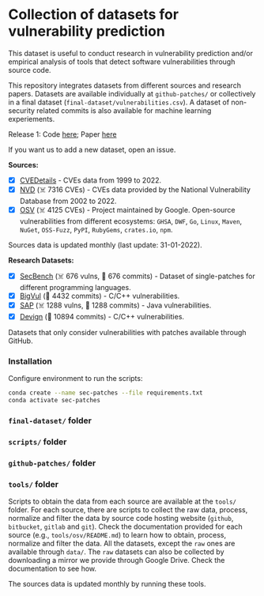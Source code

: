 # Collection of datasets for vulnerability prediction

This dataset is useful to conduct research in vulnerability prediction and/or empirical analysis of tools that detect software vulnerabilities through source code.

This repository integrates datasets from different sources and research papers. Datasets are available individually at `github-patches/` or collectively in a final dataset (`final-dataset/vulnerabilities.csv`). A dataset of non-security related commits is also available for machine learning experiements.

Release 1: Code [here](https://github.com/TQRG/security-patches-dataset/tree/3d974be51e955b211c02a16b520cc5c7a10704ae); Paper [here](https://arxiv.org/abs/2110.09635)

If you want us to add a new dataset, open an issue. 

**Sources:**
- [X] [CVEDetails](https://www.cvedetails.com/) - CVEs data from 1999 to 2022.
- [X] [NVD](https://nvd.nist.gov/) (☠️ 7316 CVEs) - CVEs data provided by the National Vulnerability Database from 2002 to 2022.
- [X] [OSV](https://osv.dev/) (☠️ 4125 CVEs) - Project maintained by Google. Open-source vulnerabilities from different ecosystems: `GHSA`, `DWF`, `Go`, `Linux`, `Maven`, `NuGet`, `OSS-Fuzz`, `PyPI`, `RubyGems`, `crates.io`, `npm`.
  
Sources data is updated monthly (last update: 31-01-2022).
  
**Research Datasets:**
- [X] [SecBench](https://github.com/TQRG/secbench) (☠️ 676 vulns, 🔗 676 commits) - Dataset of single-patches for different programming languages.
- [X] [BigVul](https://github.com/ZeoVan/MSR_20_Code_vulnerability_CSV_Dataset) (🔗 4432 commits) - C/C++ vulnerabilities.
- [X] [SAP](https://github.com/SAP/project-kb/tree/master/MSR2019) (☠️ 1288 vulns, 🔗 1288 commits) - Java vulnerabilities. 
- [X] [Devign](https://sites.google.com/view/devign) (🔗 10894 commits) - C/C++ vulnerabilities. 

Datasets that only consider vulnerabilities with patches available through GitHub.


### Installation

Configure environment to run the scripts:

```bash
conda create --name sec-patches --file requirements.txt
conda activate sec-patches
```

### `final-dataset/` folder

### `scripts/` folder


### `github-patches/` folder


### `tools/` folder

Scripts to obtain the data from each source are available at the `tools/` folder. For each source, there are scripts to collect the raw data, process, normalize and filter the data by source code hosting website (`github`, `bitbucket`, `gitlab` and `git`). Check the documentation provided for each source (e.g., `tools/osv/README.md`) to learn how to obtain, process, normalize and filter the data. All the datasets, except the `raw` ones are available through `data/`. The `raw` datasets can also be collected by downloading a mirror we provide through Google Drive. Check the documentation to see how.

The sources data is updated monthly by running these tools.



